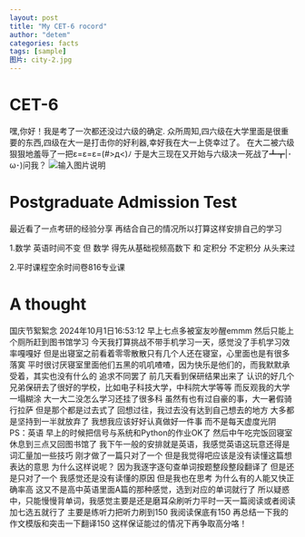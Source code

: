 ```yaml
---
layout: post
title: "My CET-6 rocord"
author: "detem"
categories: facts
tags: [sample]
图片: city-2.jpg
---
```

# CET-6
嘿,你好！我是考了一次都还没过六级的确定.
众所周知,四六级在大学里面是很重要的东西,四级在大一是打击你的好利器,幸好我在大一上侥幸过了。
在大二被六级狠狠地羞辱了一把ε=ε=ε=(#>д<)ﾉ
于是大三现在又开始与六级决一死战了┻┳|･ω･)问我？
![输入图片说明](https://s21.ax1x.com/2024/09/24/pAQtWnJ.jpg)

# Postgraduate Admission Test
最近看了一点考研的经验分享
再结合自己的情况所以打算这样安排自己的学习

1.数学 英语时间不变
但 数学 得先从基础视频高数下 和 定积分 不定积分 从头来过

2.平时课程空余时间卷816专业课


# A thought
国庆节絮絮念 2024年10月1日16:53:12
早上七点多被室友吵醒emmm
然后只能上个厕所赶到图书馆学习
今天我打算挑战不带手机学习一天，感觉没了手机学习效率嘎嘎好
但是出寝室之前看着零零散散只有几个人还在寝室，心里面也是有很多落寞
平时很讨厌寝室里面他们五黑的叽叽喳喳，因为快乐是他们的，而我默默承受着，其实也没有什么的
追求不同罢了
前几天看到保研结果出来了
认识的好几个兄弟保研去了很好的学校，比如电子科技大学，中科院大学等等
而反观我的大学一塌糊涂
大一大二没怎么学习还挂了很多科
虽然有也有过自豪的事，大一暑假骑行拉萨
但是那个都是过去式了
回想过往，我过去没有达到自己想去的地方
大多都是坚持到一半就放弃了
我想我应该好好认真做好一件事
而不是每天虚度光阴
PS：英语
早上的时候把信号与系统和Python的作业OK了
然后中午吃完饭回寝室休息到三点又回图书馆了
我下午一般的安排就是英语，我感觉英语这玩意还得是词汇量加一些技巧
刚才做了一篇只对了一个
但是我觉得吧应该是没有读懂这篇想表达的意思
为什么这样说呢？
因为我逐字逐句查单词按题整段整段翻译了
但是还是只对了一个
我感觉还是没有读懂的原因
但是我也在思考
为什么有的人能又快正确率高
这又不是高中英语里面A篇的那种感觉，选到对应的单词就行了
所以疑惑中，只能慢慢背单词，我感觉主要是还是磨耳朵刷听力平时一天一篇阅读或者阅读加七选五就行了
主要是练听力把听力刷到150 我阅读保底有150 再总结一下我的作文模版和突击一下翻译150
这样保证能过的情况下再争取高分咯！

